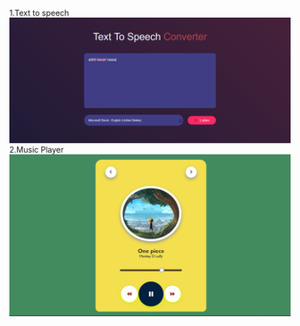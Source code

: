 1.Text to speech
<img src="Project_Images/Screenshot 2024-06-16 213852.png">
2.Music Player
<img src="Project_Images/2024-06-16 (5).png">
